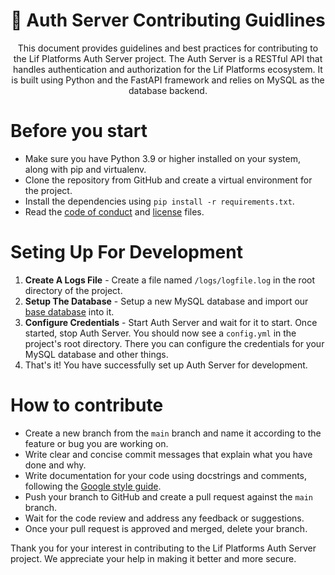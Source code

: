 <h1 align="center">🤝 Auth Server Contributing Guidlines</h1>
<p align="center">This document provides guidelines and best practices for contributing to the Lif Platforms Auth Server project. The Auth Server is a RESTful API that handles authentication and authorization for the Lif Platforms ecosystem. It is built using Python and the FastAPI framework and relies on MySQL as the database backend.</p>

# Before you start
- Make sure you have Python 3.9 or higher installed on your system, along with pip and virtualenv.
- Clone the repository from GitHub and create a virtual environment for the project.
- Install the dependencies using `pip install -r requirements.txt`.
- Read the [code of conduct](CODE_OF_CONDUCT.md) and [license](LICENSE) files.

# Seting Up For Development
1. **Create A Logs File** - Create a file named `/logs/logfile.log` in the root directory of the project.
2. **Setup The Database** - Setup a new MySQL database and import our [base database](https://drive.google.com/drive/folders/1hElqxbTORPwX9QQsDuao80grOXnZNWo0?usp=sharing) into it.
3. **Configure Credentials** - Start Auth Server and wait for it to start. Once started, stop Auth Server. You should now see a `config.yml` in the project's root directory. There you can configure the credentials for your MySQL database and other things.
4. That's it! You have successfully set up Auth Server for development.

# How to contribute
- Create a new branch from the `main` branch and name it according to the feature or bug you are working on.
- Write clear and concise commit messages that explain what you have done and why.
- Write documentation for your code using docstrings and comments, following the [Google style guide](https://google.github.io/styleguide/pyguide.html).
- Push your branch to GitHub and create a pull request against the `main` branch.
- Wait for the code review and address any feedback or suggestions.
- Once your pull request is approved and merged, delete your branch.

Thank you for your interest in contributing to the Lif Platforms Auth Server project. We appreciate your help in making it better and more secure.
